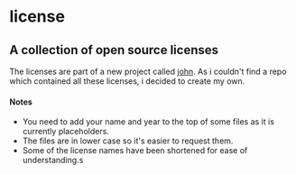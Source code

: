 # license


## A collection of open source licenses

The licenses are part of a new project called <a href="http://www.github.com/BenLowery/john" >john</a>. As i couldn't find a repo which contained all these licenses, i decided to create my own.

#### Notes
* You need to add your name and year to the top of some files as it is currently placeholders.
* The files are in lower case so it's easier to request them.
* Some of the license names have been shortened for ease of understanding.s
